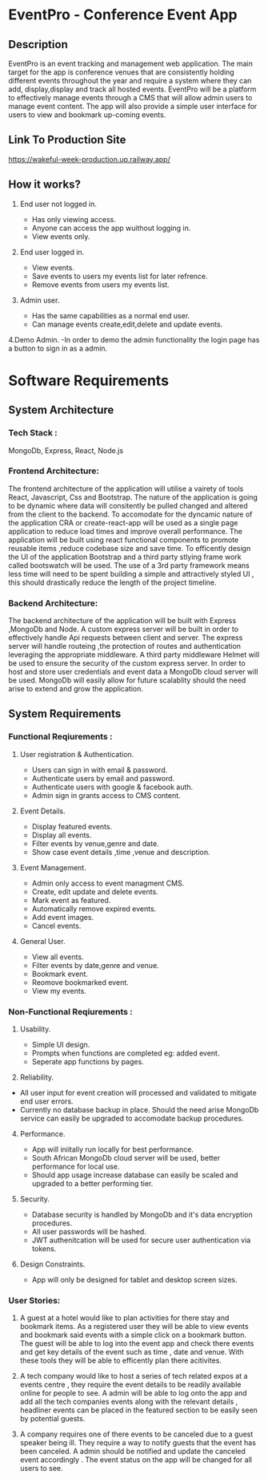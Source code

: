 # EventPro - Conference Event App

## Description

EventPro is an event tracking and management web application. The main target for the app is conference venues that are consistently holding different events throughout the year and require a system where they can add, display,display and track all hosted events. EventPro will be a platform to effectively manage events through a CMS that will allow admin users to manage event content. The app will also provide a simple user interface for users to view and bookmark up-coming events.

## Link To Production Site

https://wakeful-week-production.up.railway.app/


## How it works?

1. End user not logged in.
   - Has only viewing access.
   - Anyone can access the app wuithout logging in.
   - View events only.

2. End user logged in.
   - View events.
   - Save events to users my events list for later refrence.
   - Remove events from users my events list.

3. Admin user.
   - Has the same capabilities as a normal end user.
   - Can manage events create,edit,delete and update events.
     
4.Demo Admin.
-In order to demo the admin functionality the login page has a button to sign in as a admin.
   






# Software Requirements

## System Architecture

### Tech Stack :

MongoDb, Express, React, Node.js

### Frontend Architecture:

The frontend architecture of the application will utilise a vairety of tools React, Javascript, Css and Bootstrap. The nature of the application is going to be dynamic where data will consitently be pulled changed and altered from the client to the backend. To accomodate for the dyncamic nature of the application CRA or create-react-app will be used as a single page application to reduce load times and improve overall performance. The application will be built using react functional components to promote reusable items ,reduce codebase size and save time. To efficently design the UI of the application Bootstrap and a third party stlying frame work called bootswatch will be used. The use of a 3rd party framework means less time will need to be spent building a simple and attractively styled UI , this should drastically reduce the length of the project timeline.

### Backend Architecture:

The backend architecture of the application will be built with Express ,MongoDb and Node. A custom express server will be built in order to effectively handle Api requests between client and server. The express server will handle routeing ,the protection of routes and authentication leveraging the appropriate middleware. A third party middleware Helmet will be used to ensure the security of the custom express server. In order to host and store user credentials and event data a MongoDb cloud server will be used. MongoDb will easily allow for future scalablity should the need arise to extend and grow the application. 

## System Requirements

### Functional Reqiurements :


1. User registration & Authentication.
   - Users can sign in with email & password.
   - Authenticate users by email and password.
   - Authenticate users with google & facebook auth.
   - Admin sign in grants access to CMS content.
     
2. Event Details.
   - Display featured events.
   - Display all events.
   - Filter events by venue,genre and date.
   - Show case event details ,time ,venue and description.

3. Event Management.
   - Admin only access to event managment CMS.
   - Create, edit update and delete events.
   - Mark event as featured.
   - Automatically remove expired events.
   - Add event images.
   - Cancel events.

4. General User.
   - View all events.
   - Filter events by date,genre and venue.
   - Bookmark event.
   - Reomove bookmarked event.
   - View my events.
  
### Non-Functional Reqiurements :

1. Usability.
   - Simple UI design.
   - Prompts when functions are completed eg: added event.
   - Seperate app functions by pages.
     
2. Reliability.
  - All user input for event creation will processed and validated to mitigate end user errors.
  - Currently no database backup in place. Should the need arise MongoDb service can easily be upgraded to accomodate backup procedures.

4. Performance.
   - App will iniitally run locally for best performance.
   - South African MongoDb cloud server will be used, better performance for local use.
   - Should app usage increase database can easily be scaled and upgraded to a better performing tier.
  
5. Security. 
   - Database security is handled by MongoDb and it's data encryption procedures.
   - All user passwords will be hashed.
   - JWT authenitcation will be used for secure user authentication via tokens.

6. Design Constraints. 
   - App will only be designed for tablet and desktop screen sizes.
  

### User Stories:


1. A guest at a hotel would like to plan activities for there stay and bookmark items. As a registered user they will be able to view events and bookmark said events with a simple click on a bookmark button. The guest will be able to log into the event app and check there events and get key details of the event such as time , date and venue. With these tools they will be able to efficently plan there acitivites.

2. A tech company would like to host a series of tech related expos at a events centre , they require the event details to be readily available online for people to see. A admin will be able to log onto the app and add all the tech companies events along with the relevant details , headliner events can be placed in the featured section to be easily seen by potential guests.

3. A company requires one of there events to be canceled due to a guest speaker being ill. They require a way to notify guests that the event has been canceled. A admin should be notified and update the canceled event accordingly . The event status on the app will be changed for all users to see.








    
     
 
   














 
